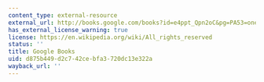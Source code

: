 ```yaml
---
content_type: external-resource
external_url: http://books.google.com/books?id=e4ppt_Qpn2oC&pg=PA53=onepage
has_external_license_warning: true
license: https://en.wikipedia.org/wiki/All_rights_reserved
status: ''
title: Google Books
uid: d875b449-d2c7-42ce-bfa3-720dc13e322a
wayback_url: ''
---
```

